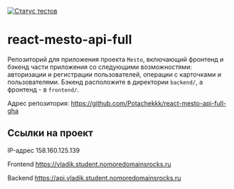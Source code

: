 [![Статус тестов](../../actions/workflows/tests.yml/badge.svg)](../../actions/workflows/tests.yml)

# react-mesto-api-full
Репозиторий для приложения проекта `Mesto`, включающий фронтенд и бэкенд части приложения со следующими возможностями: авторизации и регистрации пользователей, операции с карточками и пользователями. Бэкенд расположите в директории `backend/`, а фронтенд - в `frontend/`. 

Адрес репозитория: https://github.com/Potachekkk/react-mesto-api-full-gha

## Ссылки на проект

IP-адрес 158.160.125.139

Frontend https://vladik.student.nomoredomainsrocks.ru

Backend https://api.vladik.student.nomoredomainsrocks.ru
